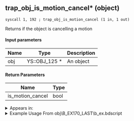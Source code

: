 ## trap_obj_is_motion_cancel* (object)

`syscall 1, 192 ; trap_obj_is_motion_cancel (1 in, 1 out)`

Returns if the object is cancelling a motion

#### Input parameters
| Name | Type | Description
|------|------|------------
| obj   | YS::OBJ_125 *   | An object


#### Return Parameters
| Name | Type
|------|-----
| is_motion_cancel   | bool   


<details>
	<summary>Appears in:</summary>
| filename | Entity (obj)
|----------|-------------
| obj\B_EX170_LAST\b_ex.bdscript       | ((B) Xemnas (Final))          
| obj\B_EX170_LAST_LV99\b_ex.bdscript       | ((B99) Xemnas (Final) (Limit Cut The World of Nothing)?)          
| obj\F_TT060\f_tt.bdscript       | ((F) ??? - minigame reaction command? (TT))          
| obj\P_EX330\p_ex.bdscript       | ((P) Peter Pan)          
| obj\P_EX350\p_ex.bdscript       | ((P) Chicken Little)          

</details>

<details>
	<summary>Example Usage From obj\B_EX170_LAST\b_ex.bdscript</summary>
```plaintext
L1937:
 popToSp 0
 pushImm 0
 popToSp 4
 pushFromPSpVal 144
 gosub 4, L2005
 jz L2002
 pushFromPSpVal 144
 syscall 1, 192 ; trap_obj_is_motion_cancel (1 in, 1 out)
 jz L1963
 pushImm 1
 popToSp 4
 jmp L2000
```
</details>


